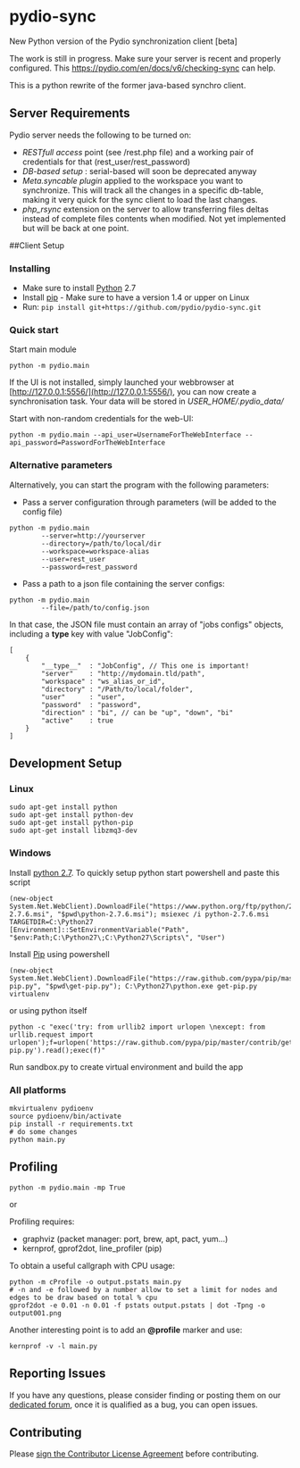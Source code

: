 pydio-sync
==========

New Python version of the Pydio synchronization client [beta]

The work is still in progress. Make sure your server is recent and properly configured. This https://pydio.com/en/docs/v6/checking-sync can help.

This is a python rewrite of the former java-based synchro client.

## Server Requirements
Pydio server needs the following to be turned on:
 * *RESTfull access* point (see /rest.php file) and a working pair of credentials for that (rest_user/rest_password)
 * *DB-based setup* : serial-based will soon be deprecated anyway
 * *Meta.syncable plugin* applied to the workspace you want to synchronize. This will track all the changes in a specific db-table, making it very quick for the sync client to load the last changes.
 * *php_rsync* extension on the server to allow transferring files deltas instead of complete files contents when modified. Not yet implemented but will be back at one point.

##Client Setup

### Installing

 * Make sure to install [Python](https://www.python.org/) 2.7
 * Install [pip](https://pypi.python.org/pypi/pip) - Make sure to have a version 1.4 or upper on Linux
 * Run: ```pip install git+https://github.com/pydio/pydio-sync.git```

### Quick start
Start main module
```
python -m pydio.main
```
If the UI is not installed, simply launched your webbrowser at [http://127.0.0.1:5556/](http://127.0.0.1:5556/), you can now create a synchronisation task. Your data will be stored in *USER_HOME/.pydio_data/*

Start with non-random credentials for the web-UI:
```
python -m pydio.main --api_user=UsernameForTheWebInterface --api_password=PasswordForTheWebInterface
```

### Alternative parameters

Alternatively, you can start the program with the following parameters:
 * Pass a server configuration through parameters (will be added to the config file)
```
python -m pydio.main 
        --server=http://yourserver 
        --directory=/path/to/local/dir 
        --workspace=workspace-alias 
        --user=rest_user 
        --password=rest_password
```
 * Pass a path to a json file containing the server configs: 
```
python -m pydio.main 
        --file=/path/to/config.json
```
In that case, the JSON file must contain an array of "jobs configs" objects, including a __type__ key with value "JobConfig":
```
[
    {
        "__type__"  : "JobConfig", // This one is important!
        "server"    : "http://mydomain.tld/path",
        "workspace" : "ws_alias_or_id",
        "directory" : "/Path/to/local/folder",
        "user"      : "user",
        "password"  : "password",
        "direction" : "bi", // can be "up", "down", "bi"
        "active"    : true
    }
]
```

## Development Setup

### Linux

```
sudo apt-get install python
sudo apt-get install python-dev
sudo apt-get install python-pip
sudo apt-get install libzmq3-dev
```

### Windows

Install [python 2.7](https://www.python.org/download/releases/2.7/).
To quickly setup python start powershell and paste this script

    (new-object System.Net.WebClient).DownloadFile("https://www.python.org/ftp/python/2.7.6/python-2.7.6.msi", "$pwd\python-2.7.6.msi"); msiexec /i python-2.7.6.msi TARGETDIR=C:\Python27
    [Environment]::SetEnvironmentVariable("Path", "$env:Path;C:\Python27\;C:\Python27\Scripts\", "User")

Install [Pip](http://pip.readthedocs.org/en/latest/installing.html) using powershell

    (new-object System.Net.WebClient).DownloadFile("https://raw.github.com/pypa/pip/master/contrib/get-pip.py", "$pwd\get-pip.py"); C:\Python27\python.exe get-pip.py virtualenv

or using python itself

    python -c "exec('try: from urllib2 import urlopen \nexcept: from urllib.request import urlopen');f=urlopen('https://raw.github.com/pypa/pip/master/contrib/get-pip.py').read();exec(f)"

Run sandbox.py to create virtual environment and build the app

### All platforms
```
mkvirtualenv pydioenv
source pydioenv/bin/activate
pip install -r requirements.txt
# do some changes
python main.py
```

## Profiling
```
python -m pydio.main -mp True
```

or

Profiling requires:
- graphviz (packet manager: port, brew, apt, pact, yum...)
- kernprof, gprof2dot, line_profiler (pip)

To obtain a useful callgraph with CPU usage:

```shell
python -m cProfile -o output.pstats main.py
# -n and -e followed by a number allow to set a limit for nodes and edges to be draw based on total % cpu
gprof2dot -e 0.01 -n 0.01 -f pstats output.pstats | dot -Tpng -o output001.png
```

Another interesting point is to add an **@profile** marker and use:
```shell
kernprof -v -l main.py
```

## Reporting Issues

If you have any questions, please consider finding or posting them on our <a href="https://pydio.com/forum/f/forum/troubleshooting/pydiosync/">dedicated forum</a>, once it is qualified as a bug, you can open issues.

## Contributing

Please <a href="http://pyd.io/contribute/cla">sign the Contributor License Agreement</a> before contributing.
